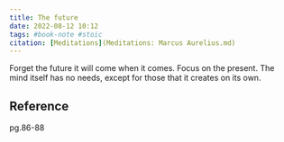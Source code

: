 ```yaml
---
title: The future
date: 2022-08-12 10:12
tags: #book-note #stoic
citation: [Meditations](Meditations: Marcus Aurelius.md) 
---
```


Forget the future it will come when it comes. Focus on the present. The mind itself has no needs, except for those that it creates on its own.

## Reference
pg.86-88
